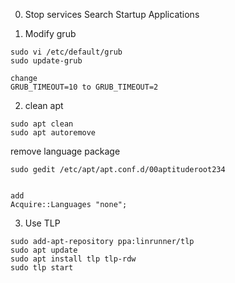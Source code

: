 0. Stop services
Search Startup Applications

1. Modify grub
```
sudo vi /etc/default/grub
sudo update-grub

change 
GRUB_TIMEOUT=10 to GRUB_TIMEOUT=2
```


2. clean apt
```
sudo apt clean
sudo apt autoremove
```

remove language package
```
sudo gedit /etc/apt/apt.conf.d/00aptituderoot234


add
Acquire::Languages "none";
```

3. Use TLP
```
sudo add-apt-repository ppa:linrunner/tlp
sudo apt update
sudo apt install tlp tlp-rdw
sudo tlp start
```